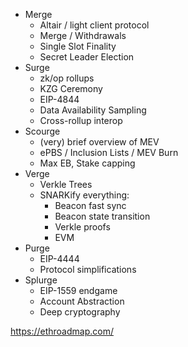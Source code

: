 - Merge
  - Altair / light client protocol
  - Merge / Withdrawals
  - Single Slot Finality
  - Secret Leader Election
- Surge
  - zk/op rollups
  - KZG Ceremony
  - EIP-4844
  - Data Availability Sampling
  - Cross-rollup interop
- Scourge
  - (very) brief overview of MEV
  - ePBS / Inclusion Lists / MEV Burn
  - Max EB, Stake capping
- Verge
  - Verkle Trees
  - SNARKify everything:
    - Beacon fast sync
    - Beacon state transition
    - Verkle proofs
    - EVM
- Purge
  - EIP-4444
  - Protocol simplifications
- Splurge
  - EIP-1559 endgame
  - Account Abstraction
  - Deep cryptography





https://ethroadmap.com/